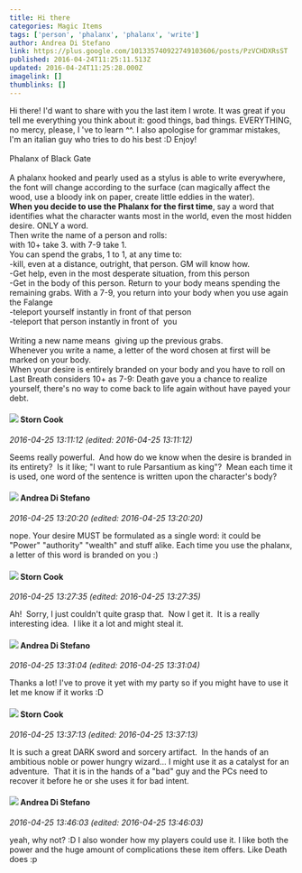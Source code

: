 ```yaml
---
title: Hi there
categories: Magic Items
tags: ['person', 'phalanx', 'phalanx', 'write']
author: Andrea Di Stefano
link: https://plus.google.com/101335740922749103606/posts/PzVCHDXRsST
published: 2016-04-24T11:25:11.513Z
updated: 2016-04-24T11:25:28.000Z
imagelink: []
thumblinks: []
---
```


Hi there! I&#39;d want to share with you the last item I wrote. It was great if you tell me everything you think about it: good things, bad things. EVERYTHING, no mercy, please, I &#39;ve to learn ^^. I also apologise for grammar mistakes, I&#39;m an italian guy who tries to do his best :D Enjoy!<br /><br />Phalanx of Black Gate<br /><br />A phalanx hooked and pearly used as a stylus is able to write everywhere, the font will change according to the surface (can magically affect the wood, use a bloody ink on paper, create little eddies in the water).<br /><b>When you decide to use the Phalanx for the first time</b>, say a word that identifies what the character wants most in the world, even the most hidden desire. ONLY a word.<br />Then write the name of a person and rolls:<br />with 10+ take 3. with 7-9 take 1. <br />You can spend the grabs, 1 to 1, at any time to:<br />-kill, even at a distance, outright, that person. GM will know how.<br />-Get help, even in the most desperate situation, from this person<br />-Get in the body of this person. Return to your body means spending the remaining grabs. With a 7-9, you return into your body when you use again the Falange<br />-teleport yourself instantly in front of that person<br />-teleport that person instantly in front of  you<br /><br />Writing a new name means  giving up the previous grabs.<br />Whenever you write a name, a letter of the word chosen at first will be marked on your body.<br />When your desire is entirely branded on your body and you have to roll on Last Breath considers 10+ as 7-9: Death gave you a chance to realize yourself, there&#39;s no way to come back to life again without have payed your debt.
<div id='comment z13qhhziswqwdziod04cejsr5xffgpq5y34'>
  <h4><img src='{{site.baseurl}}//images/avatars/110661162507505661709_photo.jpg'> Storn Cook</h4>
      <p><cite>2016-04-25 13:11:12 (edited: 2016-04-25 13:11:12)</cite></p>
        <p>Seems really powerful.  And how do we know when the desire is branded in its entirety?  Is it like; &quot;I want to rule Parsantium as king&quot;?  Mean each time it is used, one word of the sentence is written upon the character&#39;s body?  </p>
</div>
        

<div id='comment z13qhhziswqwdziod04cejsr5xffgpq5y34'>
  <h4><img src='{{site.baseurl}}//images/avatars/101335740922749103606_photo.jpg'> Andrea Di Stefano</h4>
      <p><cite>2016-04-25 13:20:20 (edited: 2016-04-25 13:20:20)</cite></p>
        <p>nope. Your desire MUST be formulated as a single word: it could be &quot;Power&quot; &quot;authority&quot; &quot;wealth&quot; and stuff alike. Each time you use the phalanx, a letter of this word is branded on you :)</p>
</div>
        

<div id='comment z13qhhziswqwdziod04cejsr5xffgpq5y34'>
  <h4><img src='{{site.baseurl}}//images/avatars/110661162507505661709_photo.jpg'> Storn Cook</h4>
      <p><cite>2016-04-25 13:27:35 (edited: 2016-04-25 13:27:35)</cite></p>
        <p>Ah!  Sorry, I just couldn&#39;t quite grasp that.  Now I get it.  It is a really interesting idea.  I like it a lot and might steal it.  </p>
</div>
        

<div id='comment z13qhhziswqwdziod04cejsr5xffgpq5y34'>
  <h4><img src='{{site.baseurl}}//images/avatars/101335740922749103606_photo.jpg'> Andrea Di Stefano</h4>
      <p><cite>2016-04-25 13:31:04 (edited: 2016-04-25 13:31:04)</cite></p>
        <p>Thanks a lot! I&#39;ve to prove it yet with my party so if you might have to use it let me know if it works :D</p>
</div>
        

<div id='comment z13qhhziswqwdziod04cejsr5xffgpq5y34'>
  <h4><img src='{{site.baseurl}}//images/avatars/110661162507505661709_photo.jpg'> Storn Cook</h4>
      <p><cite>2016-04-25 13:37:13 (edited: 2016-04-25 13:37:13)</cite></p>
        <p>It is such a great DARK sword and sorcery artifact.  In the hands of an ambitious noble or power hungry wizard... I might use it as a catalyst for an adventure.  That it is in the hands of a &quot;bad&quot; guy and the PCs need to recover it before he or she uses it for bad intent.  </p>
</div>
        

<div id='comment z13qhhziswqwdziod04cejsr5xffgpq5y34'>
  <h4><img src='{{site.baseurl}}//images/avatars/101335740922749103606_photo.jpg'> Andrea Di Stefano</h4>
      <p><cite>2016-04-25 13:46:03 (edited: 2016-04-25 13:46:03)</cite></p>
        <p>yeah, why not? :D I also wonder how my players could use it. I like both the power and the huge amount of complications these item offers. Like Death does :p </p>
</div>
        